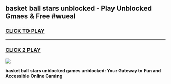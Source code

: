
## basket ball stars unblocked - Play Unblocked Gmaes & Free #wueal
<h3>
<a href="https://news.freeplayer.one?title=basket_ball_stars_unblocked&ref=24F">CLICK TO PLAY</a></h3>
<hr>

<h3>
<a href="https://news.freeplayer.one?title=basket_ball_stars_unblocked&ref=24F">CLICK 2 PLAY</a>
  
</h3>

<a href="https://news.freeplayer.one?title=basket_ball_stars_unblocked&ref=24F/"><img src="https://clearcache.store/games.png"></a>


**basket ball stars unblocked games unblocked: Your Gateway to Fun and Accessible Online Gaming**
